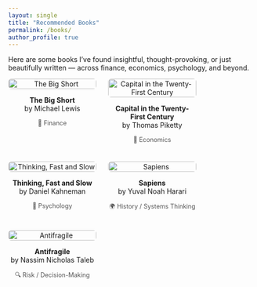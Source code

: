 ```yaml
---
layout: single
title: "Recommended Books"
permalink: /books/
author_profile: true
---
```


Here are some books I’ve found insightful, thought-provoking, or just beautifully written — across finance, economics, psychology, and beyond.

<div style="display: flex; flex-wrap: wrap; gap: 24px; justify-content: flex-start; align-items: flex-start;">

<!-- Book 1 -->
<div style="width: 180px; text-align: center;">
  <img src="https://images-na.ssl-images-amazon.com/images/I/71UypkUjStL.jpg" alt="The Big Short" style="width: 100%; border-radius: 6px;">
  <p><strong>The Big Short</strong><br>by Michael Lewis</p>
  <p style="font-size: 0.9em; color: #555;">💸 Finance</p>
</div>

<!-- Book 2 -->
<div style="width: 180px; text-align: center;">
  <img src="https://images-na.ssl-images-amazon.com/images/I/81n1xwS0JUL.jpg" alt="Capital in the Twenty-First Century" style="width: 100%; border-radius: 6px;">
  <p><strong>Capital in the Twenty-First Century</strong><br>by Thomas Piketty</p>
  <p style="font-size: 0.9em; color: #555;">📘 Economics</p>
</div>

<!-- Book 3 -->
<div style="width: 180px; text-align: center;">
  <img src="https://images-na.ssl-images-amazon.com/images/I/71JZ7Myg1yL.jpg" alt="Thinking, Fast and Slow" style="width: 100%; border-radius: 6px;">
  <p><strong>Thinking, Fast and Slow</strong><br>by Daniel Kahneman</p>
  <p style="font-size: 0.9em; color: #555;">🧠 Psychology</p>
</div>

<!-- Book 4 -->
<div style="width: 180px; text-align: center;">
  <img src="https://images-na.ssl-images-amazon.com/images/I/81WcnNQ-TBL.jpg" alt="Sapiens" style="width: 100%; border-radius: 6px;">
  <p><strong>Sapiens</strong><br>by Yuval Noah Harari</p>
  <p style="font-size: 0.9em; color: #555;">🌍 History / Systems Thinking</p>
</div>

<!-- Book 5 -->
<div style="width: 180px; text-align: center;">
  <img src="https://images-na.ssl-images-amazon.com/images/I/91ocU8970hL.jpg" alt="Antifragile" style="width: 100%; border-radius: 6px;">
  <p><strong>Antifragile</strong><br>by Nassim Nicholas Taleb</p>
  <p style="font-size: 0.9em; color: #555;">🔍 Risk / Decision-Making</p>
</div>

</div>

